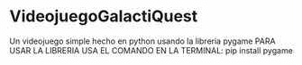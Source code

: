 # VideojuegoGalactiQuest
Un videojuego simple hecho en python usando la libreria pygame PARA USAR LA LIBRERIA USA EL COMANDO EN LA TERMINAL: pip install pygame
